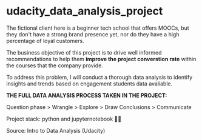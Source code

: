# udacity_data_analysis_project


The fictional client here is a beginner tech school that offers MOOCs, but they don't have a strong brand presence yet, nor do they have a high percentage of loyal customers.

The business objective of this project is to drive well informed recommendations to help them **improve the project converstion rate** within the courses that the company provide.

To address this problem, I will conduct a thorough data analysis to identify insights and trends based on engagement students data avaliable.

**THE FULL DATA ANALYSIS PROCESS TAKEN IN THE PROJECT:** 

Question phase > Wrangle > Explore > Draw Conclusions > Communicate

Project stack: python and jupyternotebook 🔎🎲

Source: Intro to Data Analysis (Udacity)
